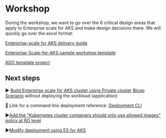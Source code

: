 # Workshop

During the workshop, we want to go over the 6 critical design areas that apply to Enterprise scale for AKS and make design decisions there. We will quickly go over the excel format:

[Enterprise-scale for AKS delivery guide](https://gearup.microsoft.com/download/a59160d5-6a62-45df-bd1a-04c7a88a1c66)

[Enterprise-Scale-for-AKS sample workshop template](https://microsoft.sharepoint.com/:x:/t/NorthStarPlaybookWorkshop/Ebds5Le_2eRBno1hudB5tUABcmdLJipYcF3OIAiRtCSDgA?e=SW55RB)

[ADO template project](https://dev.azure.com/cts-dem-demoorg/CTS-DEM-Playbooks/_backlogs/backlog/CTS-DEM-Playbooks%20Team/Epics)

## Next steps

:arrow_forward: [Build Enterprise scale for AKS cluster using Private cluster Bicep Scenario](https://github.com/Azure/Enterprise-Scale-for-AKS/tree/main/Scenarios/AKS-Secure-Baseline-PrivateCluster/Bicep) without deploying the workload (application)

:green_book: Link for a command line deployment reference: [Deployment CLI](https://github.com/Azure/Enterprise-Scale-for-AKS/blob/main/Scenarios/AKS-Secure-Baseline-PrivateCluster/Bicep/deployment.azcli)

:arrow_forward:[Add the "Kubernetes cluster containers should only use allowed images" policy at RG level](https://portal.azure.com/#blade/Microsoft_Azure_Policy/PolicyMenuBlade/Definitions)

:arrow_forward:[Modify deployment using ES for AKS](./deployment/README.md)

